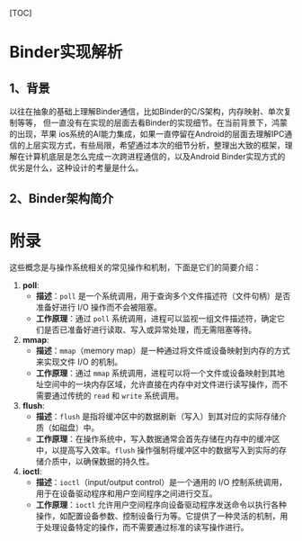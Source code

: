 [TOC]



# Binder实现解析

## 1、背景

以往在抽象的基础上理解Binder通信，比如Binder的C/S架构，内存映射、单次复制等等， 但一直没有在实现的层面去看Binder的实现细节。在当前背景下，鸿蒙的出现，苹果 ios系统的AI能力集成，如果一直停留在Android的层面去理解IPC通信的上层实现方式，有些局限，希望通过本次的细节分析，整理出大致的框架，理解在计算机底层是怎么完成一次跨进程通信的，以及Android Binder实现方式的优劣是什么，这种设计的考量是什么。



## 2、Binder架构简介















# 附录

这些概念是与操作系统相关的常见操作和机制，下面是它们的简要介绍：

1. **poll**:
   - **描述**：`poll` 是一个系统调用，用于查询多个文件描述符（文件句柄）是否准备好进行 I/O 操作而不会被阻塞。
   - **工作原理**：通过 `poll` 系统调用，进程可以监视一组文件描述符，确定它们是否已准备好进行读取、写入或异常处理，而无需阻塞等待。
2. **mmap**:
   - **描述**：`mmap`（memory map）是一种通过将文件或设备映射到内存的方式来实现文件 I/O 的机制。
   - **工作原理**：通过 `mmap` 系统调用，进程可以将一个文件或设备映射到其地址空间中的一块内存区域，允许直接在内存中对文件进行读写操作，而不需要通过传统的 `read` 和 `write` 系统调用。
3. **flush**:
   - **描述**：`flush` 是指将缓冲区中的数据刷新（写入）到其对应的实际存储介质（如磁盘）中。
   - **工作原理**：在操作系统中，写入数据通常会首先存储在内存中的缓冲区中，以提高写入效率。`flush` 操作强制将缓冲区中的数据写入到实际的存储介质中，以确保数据的持久性。
4. **ioctl**:
   - **描述**：`ioctl`（input/output control）是一个通用的 I/O 控制系统调用，用于在设备驱动程序和用户空间程序之间进行交互。
   - **工作原理**：`ioctl` 允许用户空间程序向设备驱动程序发送命令以执行各种操作，如配置设备参数、控制设备行为等。它提供了一种灵活的机制，用于处理设备特定的操作，而不需要通过标准的读写操作进行。















